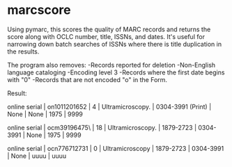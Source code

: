 # marcscore

Using pymarc, this scores the quality of MARC records and returns the score along with OCLC number, title, ISSNs, and dates. It's useful for narrowing down batch searches of ISSNs where there is title duplication in the results.

The program also removes:
-Records reported for deletion
-Non-English language cataloging
-Encoding level 3
-Records where the first date begins with "0"
-Records that are not encoded "o" in the Form.

Result:

online serial | on1011201652 | 4 | Ultramicroscopy. | 0304-3991 (Print) | None | None | 1975 | 9999

online serial | ocm39196475\ | 18 | Ultramicroscopy. | 1879-2723 | 0304-3991 | None | 1975 | 9999

online serial | ocn776712731 | 0 | Ultramicroscopy | 1879-2723 | 0304-3991 | None | uuuu | uuuu
